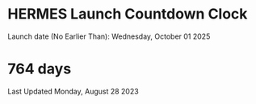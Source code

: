 # HERMES Launch Countdown Clock

Launch date (No Earlier Than): Wednesday, October 01 2025
# 764 days

Last Updated Monday, August 28 2023